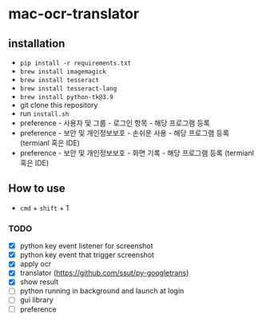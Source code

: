 # mac-ocr-translator

## installation
- `pip install -r requirements.txt`
- `brew install imagemagick`
- `brew install tesseract`
- `brew install tesseract-lang`
- `brew install python-tk@3.9`
- git clone this repository 
- run `install.sh`
- preference - 사용자 및 그룹 - 로그인 항목 - 해당 프로그램 등록
- preference - 보안 및 개인정보보호 - 손쉬운 사용 - 해당 프로그램 등록 (termianl 혹은 IDE)
- preference - 보안 및 개인정보보호 - 화면 기록 - 해당 프로그램 등록 (termianl 혹은 IDE)

## How to use
- `cmd` + `shift` + 1

### TODO
- [x] python key event listener for screenshot
- [x] python key event that trigger screenshot
- [x] apply ocr
- [x] translator (https://github.com/ssut/py-googletrans)
- [x] show result
- [ ] python running in background and launch at login
- [ ] gui library 
- [ ] preference
